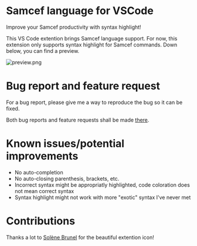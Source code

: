 # Samcef language for VSCode

Improve your Samcef productivity with syntax highlight!

This VS Code extention brings Samcef language support. For now, this extension only supports syntax highlight for Samcef commands. Down below, you can find a preview.

![preview.png](https://raw.githubusercontent.com/lucas-by/vscode-samcef-language/main/images/preview.png)

# Bug report and feature request

For a bug report, please give me a way to reproduce the bug so it can be fixed.

Both bug reports and feature requests shall be made [there](https://github.com/lucas-by/vscode-samcef-language/issues/).

# Known issues/potential improvements

 - No auto-completion
 - No auto-closing parenthesis, brackets, etc.
 - Incorrect syntax might be appropriatly highlighted, code coloration does not mean correct syntax
 - Syntax highlight might not work with more "exotic" syntax I've never met

# Contributions

Thanks a lot to [Solène Brunel](https://github.com/solene-sephi) for the beautiful extention icon!

